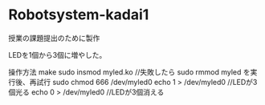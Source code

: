 # Robotsystem-kadai1
授業の課題提出のために製作

LEDを1個から3個に増やした。

操作方法
  make
  sudo insmod myled.ko  //失敗したら sudo rmmod myled を実行後、再試行
  sudo chmod 666 /dev/myled0
  echo 1 > /dev/myled0  //LEDが3個光る
  echo 0 > /dev/myled0  //LEDが3個消える
